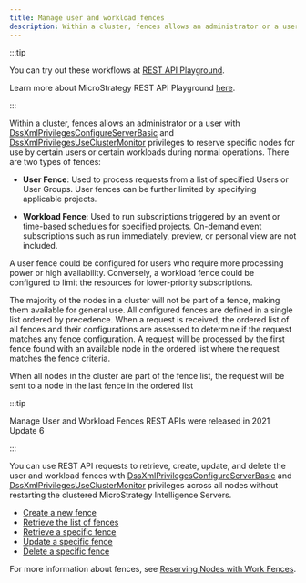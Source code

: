 ```yaml
---
title: Manage user and workload fences
description: Within a cluster, fences allows an administrator or a user with DssXmlPrivilegesConfigureServerBasic and DssXmlPrivilegesUseClusterMonitor privileges to reserve specific nodes for use by certain users or certain workloads during normal operations.
---
```


<Available since="2021 Update 6" />

:::tip

You can try out these workflows at [REST API Playground](https://www.postman.com/microstrategysdk/workspace/microstrategy-rest-api/folder/16131298-2564e447-4b77-42c9-99a4-97d7979b348c?ctx=documentation).

Learn more about MicroStrategy REST API Playground [here](/docs/getting-started/playground.md).

:::

Within a cluster, fences allows an administrator or a user with [DssXmlPrivilegesConfigureServerBasic](https://www2.microstrategy.com/producthelp/Current/WebAPIReference/com/microstrategy/webapi/EnumDSSXMLPrivilegeTypes.html#DssXmlPrivilegesConfigureServerBasic) and [DssXmlPrivilegesUseClusterMonitor](https://www2.microstrategy.com/producthelp/Current/WebAPIReference/com/microstrategy/webapi/EnumDSSXMLPrivilegeTypes.html#DssXmlPrivilegesUseClusterMonitor) privileges to reserve specific nodes for use by certain users or certain workloads during normal operations. There are two types of fences:

- **User Fence**: Used to process requests from a list of specified Users or User Groups. User fences can be further limited by specifying applicable projects.

- **Workload Fence**: Used to run subscriptions triggered by an event or time-based schedules for specified projects. On-demand event subscriptions such as run immediately, preview, or personal view are not included.

A user fence could be configured for users who require more processing power or high availability. Conversely, a workload fence could be configured to limit the resources for lower-priority subscriptions.

The majority of the nodes in a cluster will not be part of a fence, making them available for general use. All configured fences are defined in a single list ordered by precedence. When a request is received, the ordered list of all fences and their configurations are assessed to determine if the request matches any fence configuration. A request will be processed by the first fence found with an available node in the ordered list where the request matches the fence criteria.

When all nodes in the cluster are part of the fence list, the request will be sent to a node in the last fence in the ordered list

:::tip

Manage User and Workload Fences REST APIs were released in 2021 Update 6

:::

You can use REST API requests to retrieve, create, update, and delete the user and workload fences with [DssXmlPrivilegesConfigureServerBasic](https://www2.microstrategy.com/producthelp/Current/WebAPIReference/com/microstrategy/webapi/EnumDSSXMLPrivilegeTypes.html#DssXmlPrivilegesConfigureServerBasic) and [DssXmlPrivilegesUseClusterMonitor](https://www2.microstrategy.com/producthelp/Current/WebAPIReference/com/microstrategy/webapi/EnumDSSXMLPrivilegeTypes.html#DssXmlPrivilegesUseClusterMonitor) privileges across all nodes without restarting the clustered MicroStrategy Intelligence Servers.

- [Create a new fence](create-fence.md)
- [Retrieve the list of fences](retrieve-list-of-fences.md)
- [Retrieve a specific fence](retrieve-specific-fence.md)
- [Update a specific fence](update-specific-fence.md)
- [Delete a specific fence](delete-specific-fence.md)

For more information about fences, see [Reserving Nodes with Work Fences](https://www2.microstrategy.com/producthelp/Current/SystemAdmin/WebHelp/Lang_1033/Content/Work_Fences.htm).
